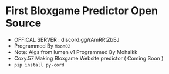 # First Bloxgame Predictor Open Source
- OFFICAL SERVER : discord.gg/rAmRRtZbEJ
- Programmed By `Moon02`
- Note: Algs from lumen v1 Programmed By Mohalkk
- Coxy.57 Making Bloxgame Website predictor ( Coming Soon )
- ```pip install py-cord```
